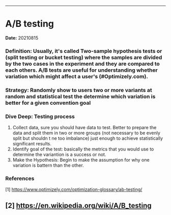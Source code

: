 ---------------------------------------------------------------------------
# A/B testing
 
**Date:** 20210815

### **Definition:** Usually, it's called Two-sample hypothesis tests or (split testing or bucket testing) where the samples are divided by the two cases in the experiment and they are compared to each others. A/B tests are useful for understanding whether variation which might affect a user's (#Optimizely.com).

### **Strategy:** Randomly show to users two or more variants at random and statistical test the determine which variation is better for a given convention goal

### **Dive Deep:** Testing process

1. Collect data, sure you should have data to test. Better to prepare the data and split them in two or more groups (not necessary to be evenly split but shouldn
t ne too imbalance) just enough to achieve statistically significant results. 
2. Identify goal of the test: basically the metrics that you would use to determine the variantion is a success or not. 
3. Make the Hypothesis: Begin to make the assumption for why one variation is battern than the other. 

### **References**
<a id=Optimizely.com>[1]</a> https://www.optimizely.com/optimization-glossary/ab-testing/

<a id=Wikipedia.com>[2]</a> https://en.wikipedia.org/wiki/A/B_testing    
---------------------------------------------------------------------------


